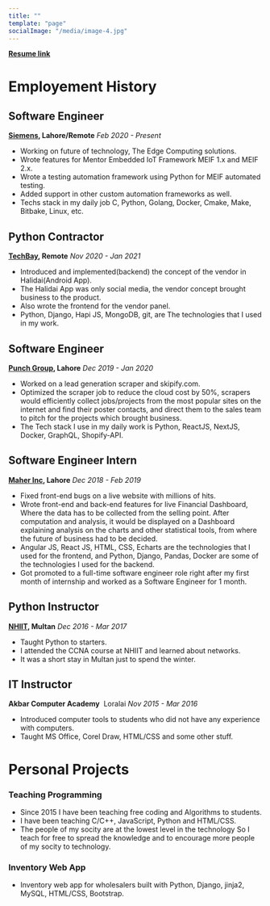 ```yaml
---
title: ""
template: "page"
socialImage: "/media/image-4.jpg"
---
```


**[Resume link](https://github.com/AsadullahFarooqi/resume/blob/master/Asadullah%20Farooqi%20Resume%20(1).pdf)** <br>

# Employement History

## Software Engineer
**[Siemens](https://www.sw.siemens.com/en-US/), Lahore/Remote**  *Feb 2020 - Present*
- Working on future of technology, The Edge Computing solutions.
- Wrote features for Mentor Embedded IoT Framework MEIF 1.x and MEIF 2.x.
- Wrote a testing automation framework using Python for MEIF automated testing.
- Added support in other custom automation frameworks as well.
- Techs stack in my daily job C, Python, Golang, Docker, Cmake, Make, Bitbake, Linux, etc.

## Python Contractor
**[TechBay](#), Remote**  *Nov 2020 - Jan 2021*
- Introduced and implemented(backend) the concept of the vendor in Halidai(Android App).
- The Halidai App was only social media, the vendor concept brought business to the product.
- Also wrote the frontend for the vendor panel.
- Python, Django, Hapi JS, MongoDB, git, are The technologies that I used in my work.

## Software Engineer
**[Punch Group](https://www.punch.cool/), Lahore**  *Dec 2019 - Jan 2020*
- Worked on a lead generation scraper and skipify.com.
- Optimized the scraper job to reduce the cloud cost by 50%, scrapers would efficiently collect
jobs/projects from the most popular sites on the internet and find their poster contacts, and
direct them to the sales team to pitch for the projects which brought business.
- The Tech stack I use in my daily work is Python, ReactJS, NextJS, Docker, GraphQL, Shopify-API.

## Software Engineer Intern 
**[Maher Inc](https://www.linkedin.com/company/maher-inc/about/), Lahore**  *Dec 2018 - Feb 2019*
- Fixed front-end bugs on a live website with millions of hits.
- Wrote front-end and back-end features for live Financial Dashboard, Where the data has to
be collected from the selling point. After computation and analysis, it would be displayed on a
Dashboard explaining analysis on the charts and other statistical tools, from where the future
of business had to be decided.
- Angular JS, React JS, HTML, CSS, Echarts are the technologies that I used for the frontend,
and Python, Django, Pandas, Docker are some of the technologies I used for the backend.
- Got promoted to a full-time software engineer role right after my first month of internship
and worked as a Software Engineer for 1 month.

## Python Instructor
**[NHIIT](https://networkhome.com.pk/), Multan**  *Dec 2016 - Mar 2017*
- Taught Python to starters.
- I attended the CCNA course at NHIIT and learned about networks.
- It was a short stay in Multan just to spend the winter.

## IT Instructor
**Akbar Computer Academy** ​ Loralai  *Nov 2015 - Mar 2016*
- Introduced computer tools to students who did not have any experience with computers.
- Taught MS Office, Corel Draw, HTML/CSS and some other stuff.

# Personal Projects

### Teaching Programming

- Since 2015 I have been teaching free coding and Algorithms to students.
- I have been teaching C/C++, JavaScript, Python and HTML/CSS.
- The people of my socity are at the lowest level in the technology So I teach for free to spread the knowledge and to encourage more people of my socity to technology.

### Inventory Web App
- Inventory web app for wholesalers built with Python, Django, jinja2, MySQL, HTML/CSS, Bootstrap.
